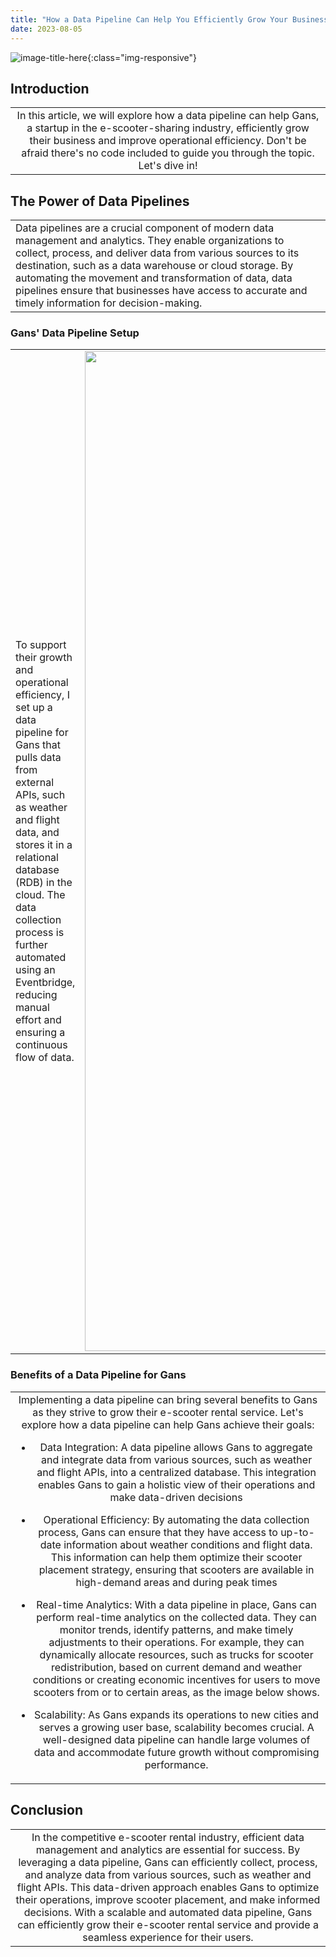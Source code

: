 ```yaml
---
title: "How a Data Pipeline Can Help You Efficiently Grow Your Business"
date: 2023-08-05
---
```

![image-title-here](https://learn.wbscodingschool.com/wp-content/uploads/2021/06/Screenshot-2021-06-21-at-11.49.21-1024x511.png){:class="img-responsive"}

<h2>Introduction</h2>
<table style="width: 100%; border: none;">
    <td style="width: 100%; text-align: center; border: none;">
    In this article, we will explore how a data pipeline can help Gans, a startup in the e-scooter-sharing industry, efficiently grow their business and improve operational efficiency.
Don't be afraid there's no code included to guide you through the topic. Let's dive in!
    </td>
</table>

<h2>The Power of Data Pipelines</h2>
<table style="width: 100%; border: none;">
<td style="width: 100%; text-align: left; border: none;">
    Data pipelines are a crucial component of modern data management and analytics. They enable organizations to collect, process, and deliver data from various sources to its destination, such as a data warehouse or cloud storage. By automating the movement and transformation of data, data pipelines ensure that businesses have access to accurate and timely information for decision-making.
</td>
</table>

<h3>Gans' Data Pipeline Setup</h3>
<table style="width: 100%; border: none;">
    <td style="width: 50%; text-align: left; border: none;">
    To support their growth and operational efficiency, I set up a data pipeline for Gans that pulls data from external APIs, such as weather and flight data, and stores it in a relational database (RDB) in the cloud. 
    The data collection process is further automated using an Eventbridge, reducing manual effort and ensuring a continuous flow of data.
    </td>
    <td style="width: 50%; text-align: right; border: none;">
      <img src="https://learn.wbscodingschool.com/wp-content/uploads/2021/06/Screenshot-2021-06-16-at-18.54.18.png" alt="image-title-here" width="1600" class="img-responsive">
    </td>
</table>


<h3>Benefits of a Data Pipeline for Gans</h3>
<table style="width: 100%; border: none;">
    <td style="width: 100%; text-align: center; border: none;">
        Implementing a data pipeline can bring several benefits to Gans as they strive to grow their e-scooter rental service. Let's explore how a data pipeline can help Gans achieve their goals:
        

- Data Integration: A data pipeline allows Gans to aggregate and integrate data from various sources, such as weather and flight APIs, into a centralized database. This integration enables Gans to gain a holistic view of their operations and make data-driven decisions


- Operational Efficiency: By automating the data collection process, Gans can ensure that they have access to up-to-date information about weather conditions and flight data. This information can help them optimize their scooter placement strategy, ensuring that scooters are available in high-demand areas and during peak times


- Real-time Analytics: With a data pipeline in place, Gans can perform real-time analytics on the collected data. They can monitor trends, identify patterns, and make timely adjustments to their operations. For example, they can dynamically allocate resources, such as trucks for scooter redistribution, based on current demand and weather conditions or creating economic incentives for users to move scooters from or to certain areas, as the image below shows.


- Scalability: As Gans expands its operations to new cities and serves a growing user base, scalability becomes crucial. A well-designed data pipeline can handle large volumes of data and accommodate future growth without compromising performance.

</td>
</table>

<h2>Conclusion</h2>
<table style="width: 100%; border: none;">
<td style="width: 100%; text-align: center; border: none;">
    In the competitive e-scooter rental industry, efficient data management and analytics are essential for success. By leveraging a data pipeline, Gans can efficiently collect, process, and analyze data from various sources, such as weather and flight APIs. This data-driven approach enables Gans to optimize their operations, improve scooter placement, and make informed decisions. With a scalable and automated data pipeline, Gans can efficiently grow their e-scooter rental service and provide a seamless experience for their users.
</td>
</table>
